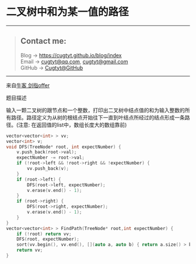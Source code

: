 # 二叉树中和为某一值的路径

---
> ## Contact me:
> Blog -> <https://cugtyt.github.io/blog/index>  
> Email -> <cugtyt@qq.com>, <cugtyt@gmail.com>  
> GitHub -> [Cugtyt@GitHub](https://github.com/Cugtyt)

---

来自[牛客 剑指offer](https://www.nowcoder.com/)

题目描述

输入一颗二叉树的跟节点和一个整数，打印出二叉树中结点值的和为输入整数的所有路径。路径定义为从树的根结点开始往下一直到叶结点所经过的结点形成一条路径。(注意: 在返回值的list中，数组长度大的数组靠前)

``` c++
vector<vector<int> > vv;
vector<int> v;
void DFS(TreeNode* root, int expectNumber) {
    v.push_back(root->val);
    expectNumber -= root->val;
    if (!root->left && !root->right && !expectNumber) {
        vv.push_back(v);
    } 
    if (root->left) {
        DFS(root->left, expectNumber);
        v.erase(v.end() - 1);
    }
    if (root->right) {
        DFS(root->right, expectNumber);
        v.erase(v.end() - 1);
    }
}
vector<vector<int> > FindPath(TreeNode* root,int expectNumber) {
    if (!root) return vv;
    DFS(root, expectNumber);
    sort(vv.begin(), vv.end(), [](auto a, auto b) { return a.size() > b.size(); });
    return vv;
}
```